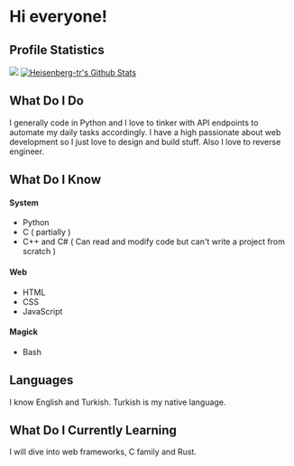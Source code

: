 # Hi everyone!


## Profile Statistics
![](https://komarev.com/ghpvc/?username=Heisenberg-tr&color=blueviolet)
[![Heisenberg-tr's Github Stats](https://github-readme-stats.vercel.app/api?username=Heisenberg-tr&theme=material-palenight)](https://github.com/anuraghazra/github-readme-stats)

## What Do I Do
I generally code in Python and I love to tinker with API endpoints to automate my daily tasks accordingly. I have a high passionate about web development so I just love to design and build stuff. Also I love to reverse engineer.

## What Do I Know
#### System
- Python
- C ( partially )
- C++ and C# ( Can read and modify code but can't write a project from scratch )

#### Web
- HTML
- CSS
- JavaScript

#### Magick
- Bash

## Languages
I know English and Turkish. Turkish is my native language.

## What Do I Currently Learning
I will dive into web frameworks, C family and Rust.
